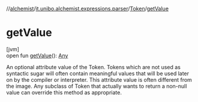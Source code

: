 //[alchemist](../../../index.md)/[it.unibo.alchemist.expressions.parser](../index.md)/[Token](index.md)/[getValue](get-value.md)

# getValue

[jvm]\
open fun [getValue](get-value.md)(): [Any](https://kotlinlang.org/api/latest/jvm/stdlib/kotlin/-any/index.html)

An optional attribute value of the Token. Tokens which are not used as syntactic sugar will often contain meaningful values that will be used later on by the compiler or interpreter. This attribute value is often different from the image. Any subclass of Token that actually wants to return a non-null value can override this method as appropriate.
